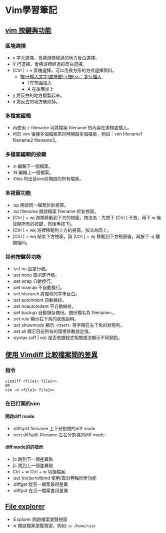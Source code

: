 # Vim學習筆記

## [vim 按鍵與功能](http://note.artchiu.org/2009/04/30/vim-%e6%8c%89%e9%8d%b5%e8%88%87%e5%8a%9f%e8%83%bd/)

### 區塊選擇
* v    字元選擇，會將游標經過的地方反白選擇。
* V     行選擇，會將游標經過的反白選擇。
* [Ctrl ] + v     區塊選擇，可以用長方形的方式選擇資料。
	- [按I->輸入文字(或符號)->按Esc：多行插入](https://stackoverflow.com/questions/9549729/vim-insert-the-same-characters-across-multiple-lines)
		+ I 在前面插入
		+ A 在後面加上
* y     將反白的地方複製起來。
* d     將反白的地方刪除掉。

### 多檔案編輯
* 內使用 :r filename 可將檔案 filename 的內容在游標處插入。
* 可於 vim 後接多個檔案來同時開啟多個檔案，例如：vim filename1 filename2 filename3。

### 多檔案編輯的按鍵
* :n     編輯下一個檔案。
* :N     編輯上一個檔案。
* :files     列出目vim前開啟的所有檔案。

### 多視窗功能
* :sp     開啟同一檔案於新視窗。
* :sp filename     開啟檔案 filename 於新視窗。
* [Ctrl ] + wj     游標移動到下方的視窗。按法為：先按下 [Ctrl ] 不放，再下 w 後放開所有的按鍵，然後再按下j。
* [Ctrl ] + wk     游標移動到上方的視窗。按法為同上。
* [Ctrl ] + wq     結束下方視窗，與 [Ctrl ] + wj 移動到下方視窗後，再按下 :q 離開相同。

### 其他按鍵與功能
* :set nu     設定行號。
* :set nonu     取消定行號。
* :set wrap     自動換行。
* :set nowrap     不自動換行。
* :set hlsearch     將搜尋的字串反白。
* :set autoindent     自動縮排。
* :set noautoindent     不自動縮排。
* :set backup     自動儲存備份。備份檔名為 filename~。
* :set rule     顯示右下角的狀態說明。
* :set showmode     顯示 -insert- 等字眼在左下角的狀態列。
* :set all     顯示目前所有的環境參數設定值。
* :syntax (off | on)     是否依據程式相關語法顯示不同顏色。

## [使用 Vimdiff 比較檔案間的差異](https://blog.gtwang.org/useful-tools/vimdiff/)
### 指令
```
vimdiff <file1> file2<>
OR
vim -d <file1> file2<>
```

### 在已打開的vim
#### 開啟diff mode
* :diffsplit filename 上下分割視的diff mode
* :vert diffsplit filename 左右分割視的diff mode

#### diff mode的的指示
* ]c 跳到下一個差異點
* [c 跳到上一個差異點
* Ctrl + w Ctrl + w 切換檔案
* :set [no]scrollbind 使用/取消卷軸同步功能
* :diffget 從另一檔案最得差異
* :diffput 在另一檔案套用差異

## [File explorer](https://vim.fandom.com/wiki/File_explorer)
* :Explorer 開啟檔案瀏覽視窗
* :e 開啟檔案瀏覽視窗，例如:`:e /home/user`


